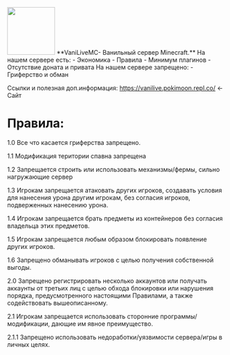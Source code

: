 <img src="https://cdn.discordapp.com/attachments/1040965650434228234/1052356338598031381/Picsart_22-12-14_00-47-35-849.png" width="110px">
**VaniLiveMC- Ванильный сервер Minecraft.**
На нашем сервере есть:
 - Экономика 
- Правила
- Минимум плагинов 
- Отсутствие доната и привата 
На нашем сервере запрещено:
- Гриферство и обман 

Ссылки и полезная доп.информация:
https://vanilive.pokimoon.repl.co/ <- Сайт 

<h1>Правила:</h1>
  <p>1.0 Все что касается гриферства запрещено.</p>
  <p>1.1 Модификация територии спавна запрещена</p>
  <p>1.2 Запрещается строить или использовать механизмы/фермы, сильно нагружающие сервер</p>
  <p>1.3 Игрокам запрещается атаковать других игроков, создавать условия для нанесения урона другим игрокам, без согласия игроков, подверженных нанесению урона.</p>
  <p>1.4 Игрокам запрещается брать предметы из контейнеров без согласия владельца этих предметов.</p>
  <p>1.5 Игрокам запрещается любым образом блокировать появление других игроков. </p>
  <p>1.6 Запрещено обманывать игроков с целью получения собственной выгоды.</p>
  <p>2.0  Запрещено регистрировать несколько аккаунтов или получать аккаунты от третьих лиц с целью обхода блокировки или нарушения порядка, предусмотренного настоящими Правилами, а также содействовать вышеописанному.</p>
  <p>2.1  Игрокам запрещается использовать сторонние программы/модификации, дающие им явное преимущество.</p>
  <p>2.1.1 Запрещено использовать недоработки/уязвимости сервера/игры в личных целях.</p>
